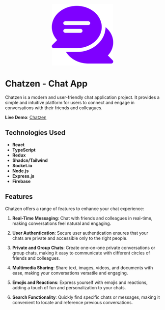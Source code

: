<p align="center">
  <img width="200" height="200" src="./src/assets/chatzen-icon.png">
</p>

# Chatzen - Chat App

Chatzen is a modern and user-friendly chat application project. It provides a simple and intuitive platform for users to connect and engage in conversations with their friends and colleagues.

**Live Demo**: [Chatzen](#)

## Technologies Used

- **React**
- **TypeScript**
- **Redux**
- **Shadcn/Tailwind**
- **Socket.io**
- **Node.js**
- **Express.js**
- **Firebase**

## Features

Chatzen offers a range of features to enhance your chat experience:

1. **Real-Time Messaging**: Chat with friends and colleagues in real-time, making conversations feel natural and engaging.

2. **User Authentication**: Secure user authentication ensures that your chats are private and accessible only to the right people.

3. **Private and Group Chats**: Create one-on-one private conversations or group chats, making it easy to communicate with different circles of friends and colleagues.

4. **Multimedia Sharing**: Share text, images, videos, and documents with ease, making your conversations versatile and engaging.

5. **Emojis and Reactions**: Express yourself with emojis and reactions, adding a touch of fun and personalization to your chats.

6. **Search Functionality**: Quickly find specific chats or messages, making it convenient to locate and reference previous conversations.

<!-- 9. **Responsive Design**: ChatZen is designed to work seamlessly on both desktop and mobile devices, ensuring you can chat on the go. -->

<!--
6. **Notification System**: Stay updated with notifications for new messages, ensuring you never miss an important conversation. -->
